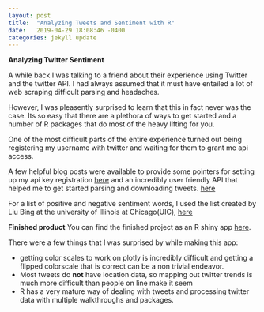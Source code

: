 ```yaml
---
layout: post
title:  "Analyzing Tweets and Sentiment with R"
date:   2019-04-29 18:08:46 -0400
categories: jekyll update
---
```


**Analyzing Twitter Sentiment**

A while back I was talking to a friend about their experience using Twitter and the twitter API. I had always assumed that it must have
entailed a lot of web scraping difficult parsing and headaches.

However, I was pleasently surprised to learn that this in fact never was the case. Its so easy that there are a plethora of ways to get started
and a number of R packages that do most of the heavy lifting for you.

One of the most difficult parts of the entire experience turned out being registering my username with twitter and waiting for them to grant me api access.

A few helpful blog posts were available to provide some pointers for setting up my api key registration [here][registration] and an incredibly user friendly API
that helped me to get started parsing and downloading tweets. [here][link1]

For a list of positive and negative sentiment words, I used the list created by Liu Bing at the university of Illinois at Chicago(UIC), [here][link2]


**Finished product**
You can find the finished project as an R shiny app [here][app].

There were a few things that I was surprised by while making this app:


* getting color scales to work on plotly is incredibly difficult and getting a flipped colorscale that is correct can be a non trivial endeavor.
* Most tweets do **not** have location data, so mapping out twitter trends is much more difficult than people on line make it seem
* R has a very mature way of dealing with tweets and processing twitter data with multiple walkthroughs and packages.




[link1]: [https://www.rdocumentation.org/packages/twitteR/versions/1.1.9]
[link2]: [http://www.cs.uic.edu/~liub/FBS/opinion-lexicon-English.rar]
[registration]: [https://chimpgroup.com/knowledgebase/twitter-api-keys/]
[app]: [http://rlccodeexamples.shinyapps.io/twitter_opinions_example/]
